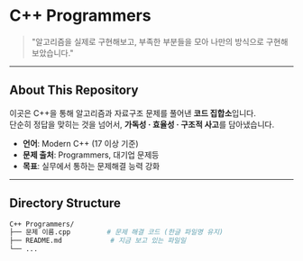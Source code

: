 # C++ Programmers

> "알고리즘을 실제로 구현해보고, 부족한 부분들을 모아 나만의 방식으로 구현해 보았습니다."  
> 

---

##  About This Repository

이곳은 C++을 통해 알고리즘과 자료구조 문제를 풀어낸 **코드 집합소**입니다.  
단순히 정답을 맞히는 것을 넘어서, **가독성 · 효율성 · 구조적 사고**를 담아냈습니다.

- **언어**: Modern C++ (17 이상 기준)
- **문제 출처**: Programmers, 대기업 문제등
- **목표**: 실무에서 통하는 문제해결 능력 강화

---

##  Directory Structure

```bash
C++ Programmers/
├── 문제 이름.cpp         # 문제 해결 코드 (한글 파일명 유지)
├── README.md            # 지금 보고 있는 파일일
└── ...
